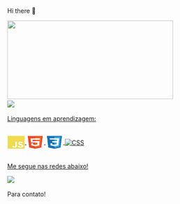  Hi there 👋

 <div>
   <a href="https://github.com/zeturno">
   <img height="180em" width="380" src="https://github-readme-stats.vercel.app/api?username=zeturno&show_icons=true&theme=dracula&include_all_commits=true&count_private=true"/>
    <br>
   <img height="180em"  src="https://github-readme-stats.vercel.app/api/top-langs/?username=zeturno&layout=compact&langs_count=6&theme=tokyonight"/>
</div>

Linguagens em aprendizagem:
<div style="display: inline_block"><br>
  <img align="center" alt="Js" height="30" width="40" src="https://raw.githubusercontent.com/devicons/devicon/master/icons/javascript/javascript-plain.svg">
  <img align="center" alt="HTML" height="30" width="40" src="https://raw.githubusercontent.com/devicons/devicon/master/icons/html5/html5-original.svg">
  <img align="center" alt="CSS" height="30" width="40" src="https://raw.githubusercontent.com/devicons/devicon/master/icons/css3/css3-original.svg">
   <img align="center" alt="CSS" height="30" width="40" src="https://logos-world.net/wp-content/uploads/2021/10/Python-Emblem.png">
 
</div>
 
<br>
 
Me segue nas redes abaixo!
<div> 
  <a href="https://www.linkedin.com/in/felipe-teles-972589212/" target="_blank"><img src="https://img.shields.io/badge/-LinkedIn-%230077B5?style=for-the-badge&logo=linkedin&logoColor=white" target="_blank"></a>
</div>

Para contato!

